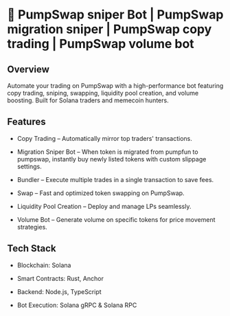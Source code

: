 
# 🚀 PumpSwap sniper Bot | PumpSwap migration sniper | PumpSwap copy trading | PumpSwap volume bot

## Overview
Automate your trading on PumpSwap with a high-performance bot featuring copy trading, sniping, swapping, liquidity pool creation, and volume boosting. Built for Solana traders and memecoin hunters.


## Features
- Copy Trading – Automatically mirror top traders' transactions.

- Migration Sniper Bot – When token is migrated from pumpfun to pumpswap, instantly buy newly listed tokens with custom slippage settings.

- Bundler – Execute multiple trades in a single transaction to save fees.

- Swap – Fast and optimized token swapping on PumpSwap.

- Liquidity Pool Creation – Deploy and manage LPs seamlessly.

- Volume Bot – Generate volume on specific tokens for price movement strategies.

## Tech Stack
- Blockchain: Solana

- Smart Contracts: Rust, Anchor

- Backend: Node.js, TypeScript

- Bot Execution: Solana gRPC & Solana RPC
